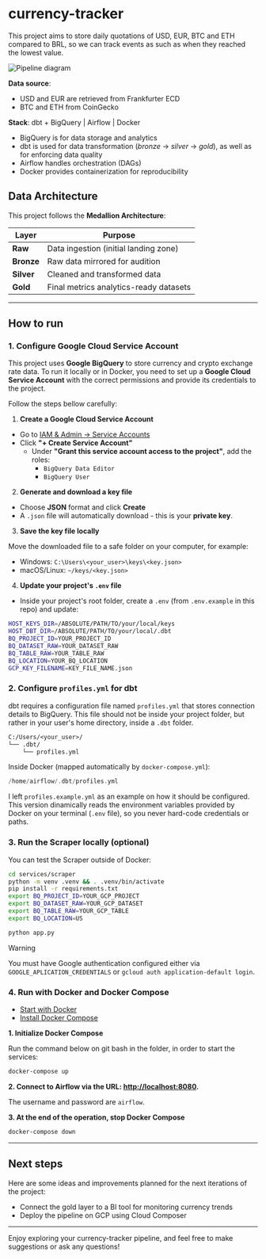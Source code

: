 # currency-tracker

This project aims to store daily quotations of USD, EUR, BTC and ETH compared to BRL, so we can track events as such as when they reached the lowest value.

![Pipeline diagram](excalidraw_diagram-1.png)

**Data source**:
- USD and EUR are retrieved from Frankfurter ECD
- BTC and ETH from CoinGecko

**Stack**: dbt + BigQuery | Airflow | Docker

- BigQuery is for data storage and analytics
- dbt is used for data transformation (*bronze* → *silver* → *gold*), as well as for enforcing data quality
- Airflow handles orchestration (DAGs)
- Docker provides containerization for reproducibility

## Data Architecture
This project follows the **Medallion Architecture**:

| Layer | Purpose |
|-------|---------|
| **Raw** | Data ingestion (initial landing zone) |
| **Bronze** | Raw data mirrored for audition |
| **Silver** | Cleaned and transformed data |
| **Gold** | Final metrics analytics-ready datasets |

---

## How to run

### 1. Configure Google Cloud Service Account

This project uses **Google BigQuery** to store currency and crypto exchange rate data.
To run it locally or in Docker, you need to set up a **Google Cloud Service Account** with the correct permissions and provide its credentials to the project.

Follow the steps bellow carefully:

1. **Create a Google Cloud Service Account**

- Go to [IAM & Admin → Service Accounts](https://console.cloud.google.com/iam-admin/serviceaccounts)
- Click **"+ Create Service Account"**
   - Under **"Grant this service account access to the project"**, add the roles:
     - `BigQuery Data Editor`
     - `BigQuery User`

2. **Generate and download a key file**

- Choose **JSON** format and click **Create**
- A `.json` file will automatically download - this is your **private key**.

3. **Save the key file locally**

Move the downloaded file to a safe folder on your computer, for example:
- Windows: `C:\Users\<your_user>\keys\<key.json>`
- macOS/Linux: `~/keys/<key.json>`

4. **Update your project's `.env` file**

- Inside your project's root folder, create a `.env` (from `.env.example` in this repo) and update:

```bash
HOST_KEYS_DIR=/ABSOLUTE/PATH/TO/your/local/keys
HOST_DBT_DIR=/ABSOLUTE/PATH/TO/your/local/.dbt
BQ_PROJECT_ID=YOUR_PROJECT_ID
BQ_DATASET_RAW=YOUR_DATASET_RAW
BQ_TABLE_RAW=YOUR_TABLE_RAW
BQ_LOCATION=YOUR_BQ_LOCATION
GCP_KEY_FILENAME=KEY_FILE_NAME.json
```

### 2. Configure `profiles.yml` for dbt

dbt requires a configuration file named `profiles.yml` that stores connection details to BigQuery. This file should not be inside your project folder, but rather in your user's home directory, inside a `.dbt` folder.

```perl
C:/Users/<your_user>/
└── .dbt/
    └── profiles.yml
```

Inside Docker (mapped automatically by `docker-compose.yml`):
```swift
/home/airflow/.dbt/profiles.yml
```

I left `profiles.example.yml` as an example on how it should be configured. This version dinamically reads the environment variables provided by Docker on your terminal (`.env` file), so you never hard-code credentials or paths.

### 3. Run the Scraper locally (optional) 

You can test the Scraper outside of Docker:

```bash
cd services/scraper
python -m venv .venv && . .venv/bin/activate
pip install -r requirements.txt
export BQ_PROJECT_ID=YOUR_GCP_PROJECT
export BQ_DATASET_RAW=YOUR_GCP_DATASET
export BQ_TABLE_RAW=YOUR_GCP_TABLE
export BQ_LOCATION=US

python app.py
```

> [!WARNING]
> You must have Google authentication configured either via `GOOGLE_APLICATION_CREDENTIALS` or `gcloud auth application-default login`.

### 4. Run with Docker and Docker Compose

- [Start with Docker](https://www.docker.com/get-started)
- [Install Docker Compose](https://docs.docker.com/compose/install/)

**1. Initialize Docker Compose**

Run the command below on git bash in the folder, in order to start the services:

```bash
docker-compose up
```

**2. Connect to Airflow via the URL: [http://localhost:8080](http://localhost:8080).**

The username and password are `airflow`.

**3. At the end of the operation, stop Docker Compose**

```bash
docker-compose down
```

---

## Next steps

Here are some ideas and improvements planned for the next iterations of the project:

- Connect the gold layer to a BI tool for monitoring currency trends
- Deploy the pipeline on GCP using Cloud Composer

---

Enjoy exploring your currency-tracker pipeline, and feel free to make suggestions or ask any questions!
